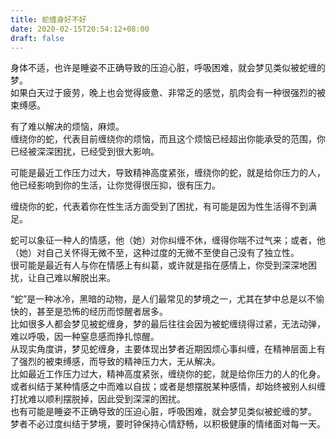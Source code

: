 ```yaml
---
title: 蛇缠身好不好
date: 2020-02-15T20:54:12+08:00
draft: false
---
```


身体不适，也许是睡姿不正确导致的压迫心脏，呼吸困难，就会梦见类似被蛇缠的梦。<br>
如果白天过于疲劳，晚上也会觉得疲惫、非常乏的感觉，肌肉会有一种很强烈的被束缚感。<br>


有了难以解决的烦恼，麻烦。<br>
缠绕你的蛇，代表目前缠绕你的烦恼，而且这个烦恼已经超出你能承受的范围，你已经被深深困扰，已经受到很大影响。<br>


可能是最近工作压力过大，导致精神高度紧张，缠绕你的蛇，就是给你压力的人，他已经影响到你的生活，让你觉得很压抑，很有压力。<br>


缠绕你的蛇，代表着你在性生活方面受到了困扰，有可能是因为性生活得不到满足。<br>


蛇可以象征一种人的情感，他（她）对你纠缠不休，缠得你喘不过气来；或者，他（她）对自己关怀得无微不至，这种过度的无微不至使自己没有了独立性。<br>
很可能是最近有人与你在情感上有纠葛，或许就是指在感情上，你受到深深地困扰，让自己难以解脱出来。<br>





“蛇”是一种冰冷，黑暗的动物，是人们最常见的梦境之一，尤其在梦中总是以不愉快的，甚至是恐怖的经历而惊醒者居多。<br>
比如很多人都会梦见被蛇缠身，梦的最后往往会因为被蛇缠绕得过紧，无法动弹，难以呼吸，因一种窒息感而挣扎惊醒。<br>
从现实角度讲，梦见蛇缠身，主要体现出梦者近期因烦心事纠缠，在精神层面上有了强烈的被束缚感，而导致的精神压力大，无从解决。<br>
比如最近工作压力过大，精神高度紧张，缠绕你的蛇，就是给你压力的人的化身。<br>
或者纠结于某种情感之中而难以自拔；或者是想摆脱某种感情，却始终被别人纠缠打扰难以顺利摆脱掉，因此受到深深的困扰。<br>
也有可能是睡姿不正确导致的压迫心脏，呼吸困难，就会梦见类似被蛇缠的梦。<br>
梦者不必过度纠结于梦境，要时钟保持心情舒畅，以积极健康的情绪面对每一天。<br>
